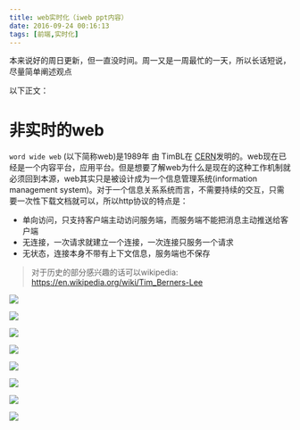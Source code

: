 ```yaml
---
title: web实时化（iweb ppt内容）
date: 2016-09-24 00:16:13
tags: [前端,实时化]
---
```


本来说好的周日更新，但一直没时间。周一又是一周最忙的一天，所以长话短说，尽量简单阐述观点

以下正文：

# 非实时的web


`word wide web` (以下简称web)是1989年 由 TimBL在 [CERN](https://en.wikipedia.org/wiki/CERN)发明的。web现在已经是一个内容平台，应用平台。但是想要了解web为什么是现在的这种工作机制就必须回到本源，web其实只是被设计成为一个信息管理系统(information management system)。对于一个信息关系系统而言，不需要持续的交互，只需要一次性下载文档就可以，所以http协议的特点是：

* 单向访问，只支持客户端主动访问服务端，而服务端不能把消息主动推送给客户端
* 无连接，一次请求就建立一个连接，一次连接只服务一个请求
* 无状态，连接本身不带有上下文信息，服务端也不保存

> 对于历史的部分感兴趣的话可以wikipedia:
> https://en.wikipedia.org/wiki/Tim_Berners-Lee



![](/img/ppt-realtime-1.png)

![](/img/ppt-realtime-2.png)

![](/img/ppt-realtime-3.png)

![](/img/ppt-realtime-4.png)

![](/img/ppt-realtime-5.png)

![](/img/ppt-realtime-6.png)

![](/img/ppt-realtime-7.png)

![](/img/ppt-realtime-8.png)